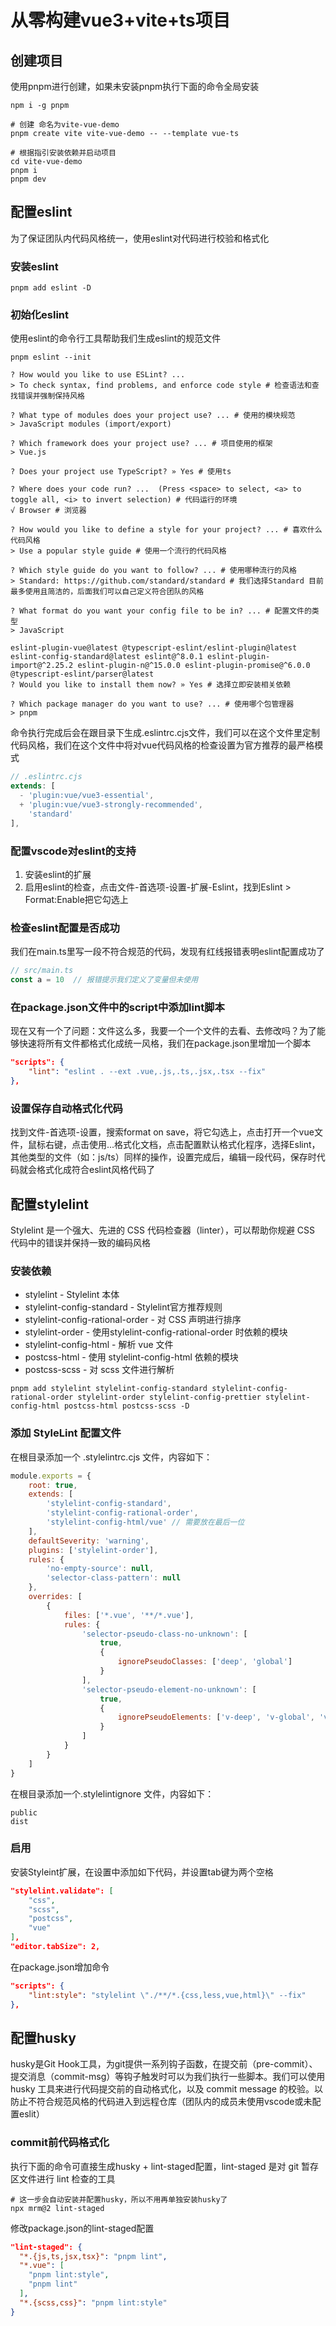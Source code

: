 # 从零构建vue3+vite+ts项目
## 创建项目
使用pnpm进行创建，如果未安装pnpm执行下面的命令全局安装
```shell
npm i -g pnpm
```
```shell
# 创建 命名为vite-vue-demo
pnpm create vite vite-vue-demo -- --template vue-ts
```
```shell
# 根据指引安装依赖并启动项目
cd vite-vue-demo
pnpm i
pnpm dev
```
## 配置eslint
为了保证团队内代码风格统一，使用eslint对代码进行校验和格式化
### 安装eslint
```shell
pnpm add eslint -D
```
### 初始化eslint
使用eslint的命令行工具帮助我们生成eslint的规范文件
```shell
pnpm eslint --init

? How would you like to use ESLint? ... 
> To check syntax, find problems, and enforce code style # 检查语法和查找错误并强制保持风格

? What type of modules does your project use? ... # 使用的模块规范
> JavaScript modules (import/export)

? Which framework does your project use? ... # 项目使用的框架
> Vue.js

? Does your project use TypeScript? » Yes # 使用ts

? Where does your code run? ...  (Press <space> to select, <a> to toggle all, <i> to invert selection) # 代码运行的环境
√ Browser # 浏览器

? How would you like to define a style for your project? ... # 喜欢什么代码风格
> Use a popular style guide # 使用一个流行的代码风格

? Which style guide do you want to follow? ... # 使用哪种流行的风格
> Standard: https://github.com/standard/standard # 我们选择Standard 目前最多使用且简洁的，后面我们可以自己定义符合团队的风格

? What format do you want your config file to be in? ... # 配置文件的类型
> JavaScript

eslint-plugin-vue@latest @typescript-eslint/eslint-plugin@latest eslint-config-standard@latest eslint@^8.0.1 eslint-plugin-import@^2.25.2 eslint-plugin-n@^15.0.0 eslint-plugin-promise@^6.0.0 @typescript-eslint/parser@latest
? Would you like to install them now? » Yes # 选择立即安装相关依赖 

? Which package manager do you want to use? ... # 使用哪个包管理器
> pnpm
```
命令执行完成后会在跟目录下生成.eslintrc.cjs文件，我们可以在这个文件里定制代码风格，我们在这个文件中将对vue代码风格的检查设置为官方推荐的最严格模式
```cjs
// .eslintrc.cjs
extends: [
  - 'plugin:vue/vue3-essential', 
  + 'plugin:vue/vue3-strongly-recommended',
    'standard'
],
```
### 配置vscode对eslint的支持
1. 安装eslint的扩展
2. 启用eslint的检查，点击文件-首选项-设置-扩展-Eslint，找到Eslint > Format:Enable把它勾选上
### 检查eslint配置是否成功
我们在main.ts里写一段不符合规范的代码，发现有红线报错表明eslint配置成功了
```ts
// src/main.ts
const a = 10  // 报错提示我们定义了变量但未使用
```
### 在package.json文件中的script中添加lint脚本
现在又有一个了问题：文件这么多，我要一个一个文件的去看、去修改吗？为了能够快速将所有文件都格式化成统一风格，我们在package.json里增加一个脚本
```json
"scripts": {
    "lint": "eslint . --ext .vue,.js,.ts,.jsx,.tsx --fix"
},
```
### 设置保存自动格式化代码
找到文件-首选项-设置，搜索format on save，将它勾选上，点击打开一个vue文件，鼠标右键，点击使用...格式化文档，点击配置默认格式化程序，选择Eslint，其他类型的文件（如：js/ts）同样的操作，设置完成后，编辑一段代码，保存时代码就会格式化成符合eslint风格代码了
## 配置stylelint
Stylelint 是一个强大、先进的 CSS 代码检查器（linter），可以帮助你规避 CSS 代码中的错误并保持一致的编码风格
### 安装依赖
+ stylelint - Stylelint 本体
+ stylelint-config-standard - Stylelint官方推荐规则
+ stylelint-config-rational-order - 对 CSS 声明进行排序
+ stylelint-order - 使用stylelint-config-rational-order 时依赖的模块
+ stylelint-config-html - 解析 vue 文件
+ postcss-html - 使用 stylelint-config-html 依赖的模块
+ postcss-scss - 对 scss 文件进行解析
```shell
pnpm add stylelint stylelint-config-standard stylelint-config-rational-order stylelint-order stylelint-config-prettier stylelint-config-html postcss-html postcss-scss -D
```
### 添加 StyleLint 配置文件
在根目录添加一个 .stylelintrc.cjs 文件，内容如下：
```cjs
module.exports = {
    root: true,
    extends: [
        'stylelint-config-standard',
        'stylelint-config-rational-order',
        'stylelint-config-html/vue' // 需要放在最后一位
    ],
    defaultSeverity: 'warning',
    plugins: ['stylelint-order'],
    rules: {
        'no-empty-source': null,
        'selector-class-pattern': null
    },
    overrides: [
        {
            files: ['*.vue', '**/*.vue'],
            rules: {
                'selector-pseudo-class-no-unknown': [
                    true,
                    {
                        ignorePseudoClasses: ['deep', 'global']
                    }
                ],
                'selector-pseudo-element-no-unknown': [
                    true,
                    {
                        ignorePseudoElements: ['v-deep', 'v-global', 'v-slotted']
                    }
                ]
            }
        }
    ]
}

```
在根目录添加一个.stylelintignore 文件，内容如下：
```
public
dist
```
### 启用
安装Styleint扩展，在设置中添加如下代码，并设置tab键为两个空格
```json
"stylelint.validate": [
    "css",
    "scss",
    "postcss",
    "vue"
],
"editor.tabSize": 2,
```
在package.json增加命令
```json
"scripts": {
    "lint:style": "stylelint \"./**/*.{css,less,vue,html}\" --fix"
},
```
## 配置husky
husky是Git Hook工具，为git提供一系列钩子函数，在提交前（pre-commit）、提交消息（commit-msg）等钩子触发时可以为我们执行一些脚本。我们可以使用 husky 工具来进行代码提交前的自动格式化，以及 commit message 的校验。以防止不符合规范风格的代码进入到远程仓库（团队内的成员未使用vscode或未配置eslit）
### commit前代码格式化
执行下面的命令可直接生成husky + lint-staged配置，lint-staged
是对 git 暂存区文件进行 lint 检查的工具
```shell
# 这一步会自动安装并配置husky，所以不用再单独安装husky了
npx mrm@2 lint-staged
```
修改package.json的lint-staged配置
```json
"lint-staged": {
  "*.{js,ts,jsx,tsx}": "pnpm lint",
  "*.vue": [
    "pnpm lint:style",
    "pnpm lint"
  ],
  "*.{scss,css}": "pnpm lint:style"
}
```
